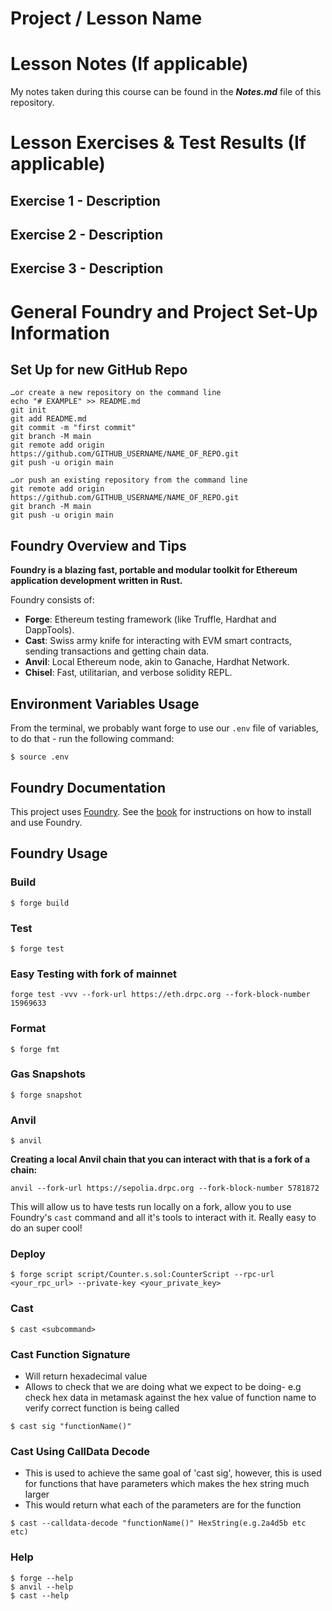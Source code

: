 # Project / Lesson Name

# Lesson Notes (If applicable)

My notes taken during this course can be found in the ***Notes.md*** file of this repository.

# Lesson Exercises & Test Results (If applicable)

## Exercise 1 - Description

## Exercise 2 - Description

## Exercise 3 - Description

# General Foundry and Project Set-Up Information

## Set Up for new GitHub Repo

```
…or create a new repository on the command line
echo "# EXAMPLE" >> README.md
git init
git add README.md
git commit -m "first commit"
git branch -M main
git remote add origin https://github.com/GITHUB_USERNAME/NAME_OF_REPO.git
git push -u origin main
```
```
…or push an existing repository from the command line
git remote add origin https://github.com/GITHUB_USERNAME/NAME_OF_REPO.git
git branch -M main
git push -u origin main
```

## Foundry Overview and Tips

**Foundry is a blazing fast, portable and modular toolkit for Ethereum application development written in Rust.**

Foundry consists of:

-   **Forge**: Ethereum testing framework (like Truffle, Hardhat and DappTools).
-   **Cast**: Swiss army knife for interacting with EVM smart contracts, sending transactions and getting chain data.
-   **Anvil**: Local Ethereum node, akin to Ganache, Hardhat Network.
-   **Chisel**: Fast, utilitarian, and verbose solidity REPL.

## Environment Variables Usage

From the terminal, we probably want forge to use our `.env` file of variables, to do that - run the following command:
```shell
$ source .env
```

## Foundry Documentation

This project uses [Foundry](https://getfoundry.sh). See the [book](https://book.getfoundry.sh/getting-started/installation.html) for instructions on how to install and use Foundry.

## Foundry Usage

### Build

```shell
$ forge build
```

### Test

```shell
$ forge test
```

### Easy Testing with fork of mainnet

```shell
forge test -vvv --fork-url https://eth.drpc.org --fork-block-number 15969633
```

### Format

```shell
$ forge fmt
```

### Gas Snapshots

```shell
$ forge snapshot
```

### Anvil

```shell
$ anvil
```

**Creating a local Anvil chain that you can interact with that is a fork of a chain:**

```shell
anvil --fork-url https://sepolia.drpc.org --fork-block-number 5781872
```

This will allow us to have tests run locally on a fork, allow you to use Foundry's `cast` command and all it's tools to interact with it. Really easy to do an super cool!

### Deploy

```shell
$ forge script script/Counter.s.sol:CounterScript --rpc-url <your_rpc_url> --private-key <your_private_key>
```

### Cast

```shell
$ cast <subcommand>
```

### Cast Function Signature

- Will return hexadecimal value
- Allows to check that we are doing what we expect to be doing- e.g check hex data in metamask against the hex value of function name to verify correct function is being called

```shell
$ cast sig "functionName()"
```

### Cast Using CallData Decode

- This is used to achieve the same goal of 'cast sig', however, this is used for functions that have parameters which makes the hex string much larger
- This would return what each of the parameters are for the function

```shell
$ cast --calldata-decode "functionName()" HexString(e.g.2a4d5b etc etc)
```

### Help

```shell
$ forge --help
$ anvil --help
$ cast --help
```

